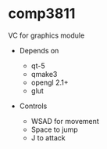 # comp3811

VC for graphics module  

* Depends on  
  * qt-5  
  * qmake3  
  * opengl 2.1+  
  * glut  

* Controls  
  * WSAD for movement  
  * Space to jump  
  * J to attack  
